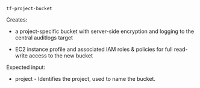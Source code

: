 `tf-project-bucket`

Creates:

-  a project-specific bucket with server-side encryption and logging to 
the central auditlogs target

- EC2 instance profile and associated IAM roles & policies for full 
read-write access to the new bucket

Expected input:

- project - Identifies the project, used to name the bucket.